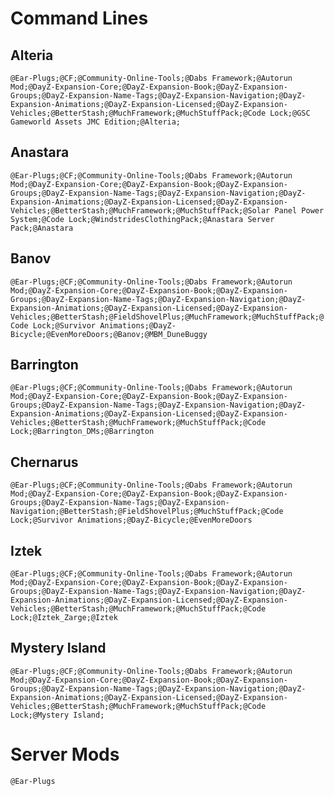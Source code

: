 # Command Lines

## Alteria

`@Ear-Plugs;@CF;@Community-Online-Tools;@Dabs Framework;@Autorun Mod;@DayZ-Expansion-Core;@DayZ-Expansion-Book;@DayZ-Expansion-Groups;@DayZ-Expansion-Name-Tags;@DayZ-Expansion-Navigation;@DayZ-Expansion-Animations;@DayZ-Expansion-Licensed;@DayZ-Expansion-Vehicles;@BetterStash;@MuchFramework;@MuchStuffPack;@Code Lock;@GSC Gameworld Assets JMC Edition;@Alteria;`

## Anastara

`@Ear-Plugs;@CF;@Community-Online-Tools;@Dabs Framework;@Autorun Mod;@DayZ-Expansion-Core;@DayZ-Expansion-Book;@DayZ-Expansion-Groups;@DayZ-Expansion-Name-Tags;@DayZ-Expansion-Navigation;@DayZ-Expansion-Animations;@DayZ-Expansion-Licensed;@DayZ-Expansion-Vehicles;@BetterStash;@MuchFramework;@MuchStuffPack;@Solar Panel Power System;@Code Lock;@WindstridesClothingPack;@Anastara Server Pack;@Anastara`

## Banov

`@Ear-Plugs;@CF;@Community-Online-Tools;@Dabs Framework;@Autorun Mod;@DayZ-Expansion-Core;@DayZ-Expansion-Book;@DayZ-Expansion-Groups;@DayZ-Expansion-Name-Tags;@DayZ-Expansion-Navigation;@DayZ-Expansion-Animations;@DayZ-Expansion-Licensed;@DayZ-Expansion-Vehicles;@BetterStash;@FieldShovelPlus;@MuchFramework;@MuchStuffPack;@Code Lock;@Survivor Animations;@DayZ-Bicycle;@EvenMoreDoors;@Banov;@MBM_DuneBuggy`

## Barrington

`@Ear-Plugs;@CF;@Community-Online-Tools;@Dabs Framework;@Autorun Mod;@DayZ-Expansion-Core;@DayZ-Expansion-Book;@DayZ-Expansion-Groups;@DayZ-Expansion-Name-Tags;@DayZ-Expansion-Navigation;@DayZ-Expansion-Animations;@DayZ-Expansion-Licensed;@DayZ-Expansion-Vehicles;@BetterStash;@MuchFramework;@MuchStuffPack;@Code Lock;@Barrington_DMs;@Barrington`

## Chernarus

`@Ear-Plugs;@CF;@Community-Online-Tools;@Dabs Framework;@Autorun Mod;@DayZ-Expansion-Core;@DayZ-Expansion-Book;@DayZ-Expansion-Groups;@DayZ-Expansion-Name-Tags;@DayZ-Expansion-Navigation;@BetterStash;@FieldShovelPlus;@MuchStuffPack;@Code Lock;@Survivor Animations;@DayZ-Bicycle;@EvenMoreDoors`

## Iztek

`@Ear-Plugs;@CF;@Community-Online-Tools;@Dabs Framework;@Autorun Mod;@DayZ-Expansion-Core;@DayZ-Expansion-Book;@DayZ-Expansion-Groups;@DayZ-Expansion-Name-Tags;@DayZ-Expansion-Navigation;@DayZ-Expansion-Animations;@DayZ-Expansion-Licensed;@DayZ-Expansion-Vehicles;@BetterStash;@MuchFramework;@MuchStuffPack;@Code Lock;@Iztek_Zarge;@Iztek`

## Mystery Island

`@Ear-Plugs;@CF;@Community-Online-Tools;@Dabs Framework;@Autorun Mod;@DayZ-Expansion-Core;@DayZ-Expansion-Book;@DayZ-Expansion-Groups;@DayZ-Expansion-Name-Tags;@DayZ-Expansion-Navigation;@DayZ-Expansion-Animations;@DayZ-Expansion-Licensed;@DayZ-Expansion-Vehicles;@BetterStash;@MuchFramework;@MuchStuffPack;@Code Lock;@Mystery Island;`

# Server Mods

`@Ear-Plugs`
